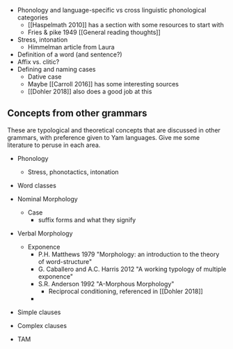 - Phonology and language-specific vs cross linguistic phonological categories
	- [[Haspelmath 2010]] has a section with some resources to start with
	- Fries & pike 1949 [[General reading thoughts]] 
- Stress, intonation
	- Himmelman article from Laura
- Definition of a word (and sentence?)
- Affix vs. clitic?
- Defining and naming cases
	- Dative case
	- Maybe [[Carroll 2016]] has some interesting sources
	- [[Dohler 2018]] also does a good job at this



## Concepts from other grammars

These are typological and theoretical concepts that are discussed in other grammars, with preference given to Yam languages. Give me some literature to peruse in each area.

- Phonology
	- Stress, phonotactics, intonation

- Word classes


- Nominal Morphology
	- Case
		- suffix forms and what they signify

- Verbal Morphology
	- Exponence
		- P.H. Matthews 1979 "Morphology: an introduction to the theory of word-structure"
		- G. Caballero and A.C. Harris 2012 "A working typology of multiple exponence"
		- S.R. Anderson 1992 "A-Morphous Morphology"
			- Reciprocal conditioning, referenced in [[Dohler 2018]]
		- 

- Simple clauses


- Complex clauses


- TAM


